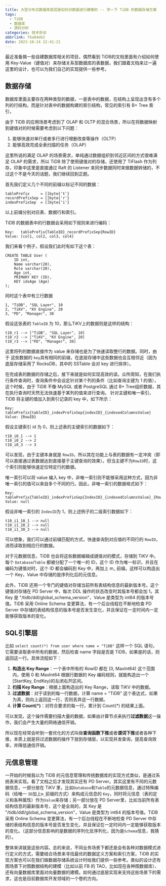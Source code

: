 ```yaml
---
title: 大型分布式数据库底层是如何对数据进行建模的 -- 学一下 TiDB 的数据存储方案
tags:
  - TiDB
  - 数据库
  - 源码分析
categories: 技术杂谈
abbrlink: f6a84eb2
date: 2023-10-24 22:41:21
---
```


最近准备搞一些自建数据库相关的项目，偶然看到 TiDB的文档里面有介绍如何使用 Key-Value（键值对）来存储关系型数据库的表数据，我们跟着文档来过一遍这里的设计，也可以为我们自己的实现提供一些参考。

<!--more-->

## 数据存储

数据库里面主要存在两种类型的数据，一是表中的数据，在结构上呈现出含有多个列的行结构，而是针对表中的数据构建的索引结构，常见的索引有 B+ Tree 索引，

由于 TiDB 的应用场景考虑到了 OLAP 和 OLTP 的混合场景，所以在将数据映射到键值对的时候需要考虑到以下问题：

1. 能够快速对单行或者多行进行增删改查等操作（OLTP）
2. 能够高效完成全表扫描的任务（OLAP）

这里所说的满足 OLAP 的场景需求，单纯通过数据组织到邻近区间的方式很难满足 OLAP 的需求，所以 TiDB 除了使用键值对的存储，还使用了 TiFlash 作为列存，印象中这里是直接通过 Raft 的 Listener 来同步数据同时来做数据转储的，不过这个不是今天的话题，我们继续回到正题。

首先我们定义几个不同的前缀以标记不同的数据：

```
tablePrefix     = []byte{'t'}
recordPrefixSep = []byte{'r'}
indexPrefixSep  = []byte{'i'}
```

以上前缀分别对应表、数据行和索引。

TiDB 的数据表中的行数据会采用如下规则来进行编码：

```
Key:   tablePrefix{TableID}_recordPrefixSep{RowID}
Value: [col1, col2, col3, col4]
```

我们来看个例子，假设我们此时有如下这个表：

```
CREATE TABLE User (
    ID int,
    Name varchar(20),
    Role varchar(20),
    Age int,
    PRIMARY KEY (ID),
    KEY idxAge (Age)
);
```

同时这个表中有三行数据

```
1, "TiDB", "SQL Layer", 10
2, "TiKV", "KV Engine", 20
3, "PD", "Manager", 30
```

假设这张表的 `TableID` 为 10，那么TiKV上的数据则是这样的结构：

```
t10_r1 --> ["TiDB", "SQL Layer", 10]
t10_r2 --> ["TiKV", "KV Engine", 20]
t10_r3 --> ["PD", "Manager", 30]
```

这里将列的数据直接作为 value 来存储也是为了快速读取整行的数据。同时，由于 这些数据的 `key`具有相同的前缀，在底层存储中这些数据也会互相邻近（因为底层存储采用了 RocksDB，其中的 SSTable 会对 key 进行排序）。

在完成表的数据的存储之后，接下来就是如何实现高效的读。众所周知，在我们执行条件查询时，查询条件中会设定针对某个列的条件（比如查询主键为 1 的值），这个时候，由于 TiDB 不像 MySQL 或者 PostgreSQL 通过 B+ Tree组织数据，其在执行查询时天然无法快速基于某列的值来进行查询。 针对主键和唯一索引，TiDB 将主键的值加入到索引记录的 key 中，如下所示：

```
Key:   tablePrefix{tableID}_indexPrefixSep{indexID}_{indexedColumnsValue}
Value: {RowID}
```

假设主键索引 id 为 0，则上述表的主键索引的数据如下：

```
t10_i0_1 --> 1
t10_i0_2 --> 2
t10_i0_3 --> 3
```

可以发现，由于主键本身就是 `RowID`，所以其在功能上与表的数据有一定冲突（即可以直接通过表数据达到直接基于主键查询的效果）。但当主键不为`RowID`时，这个索引则能够快速定位特定行的数据。

唯一索引可以将 value 编入 key 中，非唯一索引则不能够采用这种方式，因为非唯一索引的值可以来自多个不同的行。因此，非唯一索引的数据格式如下：

```
Key:   tablePrefix{TableID}_indexPrefixSep{IndexID}_{indexedColumnsValue}_{RowID}
Value: null
```

假设非唯一索引的 `IndexID`为 1，则上述例子的二级索引数据如下：

```
t10_i1_10_1 --> null
t10_i1_20_2 --> null
t10_i1_30_3 --> null
```
可以想象，我们可以通过前缀匹配的方式，快速查询到对应值的不同行的 `RowID`，进而读取到相应行的数据。


对于元数据信息，TiDB 也会将这些数据编辑成键值对的模式，存储到 TiKV 中。每个 `Database`/`Table` 都被分配了一个唯一的 ID，这个 ID 作为唯一标识，并且在编码为键值对时，这个 ID 都会编码到 Key 中，再加上 m_ 前缀。这样可以构造出一个 Key，Value 中存储的是序列化后的元信息。

此外，TiDB 还用一个专门的键值对存储当前所有表结构信息的最新版本号。这个键值对存储在 PD Server 中，每次 DDL 操作的状态改变时其版本号都会加 1。其 Key 是 "/tidb/ddl/global_schema_version"，Value 是类型为 int64 的版本号值。TiDB 采用 Online Schema 变更算法，有一个后台线程在不断地检查 PD Server 中存储的表结构信息的版本号是否发生变化，并且保证在一定时间内一定能够获取版本的变化。

## SQL引擎层

比如 `select count(*) from user where name = "TiDB"` 这样一个 SQL 语句，它需要读取表中所有的数据，然后检查 name 字段是否是 TiDB，如果是的话，则返回这一行。具体流程如下：

1. **构造出 Key Range**：一个表中所有的 RowID 都在 [0, MaxInt64) 这个范围内，使用 0 和 MaxInt64 根据行数据的 Key 编码规则，就能构造出一个 [StartKey, EndKey)的左闭右开区间。
2. **扫描 Key Range**：根据上面构造出的 Key Range，读取 TiKV 中的数据。
3. **过滤数据**：对于读到的每一行数据，计算 name = "TiDB" 这个表达式，如果为真，则向上返回这一行，否则丢弃这一行数据。
4. **计算 Count(\*)**：对符合要求的每一行，累计到 Count(*) 的结果上面。

可以发现，这个操作需要扫描大量的数据，如果由计算节点来执行**过滤数据**这一操作，我们会产生大量的网络通信开销。

所以现在经常会听到一套优化的方式叫做**查询函数下推**或者**谓词下推**或者各种下推，本质上就是将过滤数据的操作下放到存储层，以实现并发查询，提高查询效率，并降低通信开销。

## 元信息管理

一开始的时候我以为 TiDB 的元信息管理和传统数据库的实现方式类似，是通过系统表来实现。看了文档之后才发现其实还有 PD Server。其实这里有不同的元数据信息，一部分放在 TiKV 里，比如`Database`和`Table`的元数据信息，通过特殊编码（给唯一 `ID`加上`m_`前缀的方式）来构成元信息的 `Key`，同时将元信息（表的定义和各种属性）作为`Value`来存储；另一部分放在 PD Server里，比如当前所有表结构信息的最新版本号，这个是全局的，其 Key 是 "/tidb/ddl/global_schema_version"，Value 是类型为 int64 的版本号值。TiDB 采用 Online Schema 变更算法，有一个后台线程在不断地检查 PD Server 中存储的表结构信息的版本号是否发生变化，并且保证在一定时间内一定能够获取版本的变化。（这部分信息影响的是数据的序列化反序列化，因为是`Schema`信息，我猜的）。

整体来讲就是这些内容。总的来说，不同业务场景下都还是会有各种对数据模式进行定义的方式，需要结合场景来寻找最优的数据定义方案和索引方案，TiDB 的实现方案也可以在我们做数据存储系统设计时给我们提供一些参考。类似的设计还有图场景下对图数据结构的建模（比如以前 FB 的 TAO，比如现在各种图数据库）、还有向量数据库里面对向量数据的建模。如何通过底层实现来支持这些场景下的需求，这也是目前数据库开发领域的一个卷的方向。